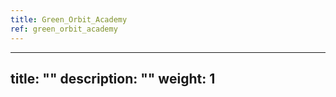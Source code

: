 ```yaml
---
title: Green_Orbit_Academy
ref: green_orbit_academy
---
```

---
title: ""
description: ""
weight: 1
---